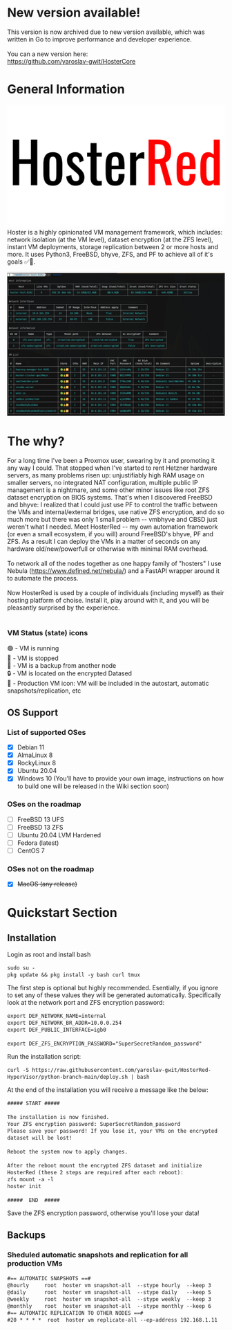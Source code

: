 # New version available!
This version is now archived due to new version available, which was written in Go to improve performance and developer experience.
<br>
<br>
You can a new version here:
<br>
https://github.com/yaroslav-gwit/HosterCore

# General Information
![HosterRed Logo](https://github.com/yaroslav-gwit/HosterRed-HyperVisor/blob/python-branch-main/screenshots/HosterRed%20Logo%20Dark.png)
Hoster is a highly opinionated VM management framework, which includes: network isolation (at the VM level), dataset encryption (at the ZFS level), instant VM deployments, storage replication between 2 or more hosts and more. It uses Python3, FreeBSD, bhyve, ZFS, and PF to achieve all of it's goals ✅🚀.</br></br>
![HosterRed Screenshot](https://github.com/yaroslav-gwit/HosterRed-HyperVisor/blob/python-branch-main/screenshots/HosterRed-Main-Screen-Latest.png)

# The why?
For a long time I've been a Proxmox user, swearing by it and promoting it any way I could. That stopped when I've started to rent Hetzner hardware servers, as many problems risen up: unjustifiably high RAM usage on smaller servers, no integrated NAT configuration, multiple public IP management is a nightmare, and some other minor issues like root ZFS dataset encryption on BIOS systems. That's when I discovered FreeBSD and bhyve: I realized that I could just use PF to control the traffic between the VMs and internal/external bridges, use native ZFS encryption, and do so much more but there was only 1 small problem -- vmbhyve and CBSD just weren't what I needed. Meet HosterRed -- my own automation framework (or even a small ecosystem, if you will) around FreeBSD's bhyve, PF and ZFS. As a result I can deploy the VMs in a matter of seconds on any hardware old/new/powerfull or otherwise with minimal RAM overhead.</br></br>
To network all of the nodes together as one happy family of "hosters" I use Nebula (https://www.defined.net/nebula/) and a FastAPI wrapper around it to automate the process.</br></br>
Now HosterRed is used by a couple of individuals (including myself) as their hosting platform of choise. Install it, play around with it, and you will be pleasantly surprised by the experience.</br></br>

### VM Status (state) icons
🟢 - VM is running
<br>🔴 - VM is stopped
<br>💾 - VM is a backup from another node
<br>🔒 - VM is located on the encrypted Datased
<br>🔁 - Production VM icon: VM will be included in the autostart, automatic snapshots/replication, etc

## OS Support
### List of supported OSes
- [x] Debian 11
- [x] AlmaLinux 8
- [x] RockyLinux 8
- [x] Ubuntu 20.04
- [x] Windows 10 (You'll have to provide your own image, instructions on how to build one will be released in the Wiki section soon)

### OSes on the roadmap
- [ ] FreeBSD 13 UFS
- [ ] FreeBSD 13 ZFS
- [ ] Ubuntu 20.04 LVM Hardened
- [ ] Fedora (latest)
- [ ] CentOS 7

### OSes not on the roadmap
- [x] ~~MacOS (any release)~~

# Quickstart Section
## Installation
Login as root and install bash
```
sudo su -
pkg update && pkg install -y bash curl tmux
```

The first step is optional but highly recommended. Esentially, if you ignore to set any of these values they will be generated automatically. Specifically look at the network port and ZFS encryption password:
```
export DEF_NETWORK_NAME=internal
export DEF_NETWORK_BR_ADDR=10.0.0.254
export DEF_PUBLIC_INTERFACE=igb0

export DEF_ZFS_ENCRYPTION_PASSWORD="SuperSecretRandom_password"
```

Run the installation script:
```
curl -S https://raw.githubusercontent.com/yaroslav-gwit/HosterRed-HyperVisor/python-branch-main/deploy.sh | bash
```

At the end of the installation you will receive a message like the below:
```
##### START #####

The installation is now finished.
Your ZFS encryption password: SuperSecretRandom_password
Please save your password! If you lose it, your VMs on the encrypted dataset will be lost!

Reboot the system now to apply changes.

After the reboot mount the encrypted ZFS dataset and initialize HosterRed (these 2 steps are required after each reboot):
zfs mount -a -l
hoster init

#####  END  #####
```
Save the ZFS encryption password, otherwise you'll lose your data!


## Backups
### Sheduled automatic snapshots and replication for all production VMs
```
#== AUTOMATIC SNAPSHOTS ==#
@hourly     root  hoster vm snapshot-all  --stype hourly  --keep 3
@daily      root  hoster vm snapshot-all  --stype daily   --keep 5
@weekly     root  hoster vm snapshot-all  --stype weekly  --keep 3
@monthly    root  hoster vm snapshot-all  --stype monthly --keep 6
#== AUTOMATIC REPLICATION TO OTHER NODES ==#
#20 * * * *  root  hoster vm replicate-all --ep-address 192.168.1.11
```
